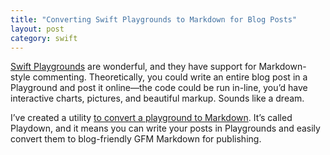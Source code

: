 ```yaml
---
title: "Converting Swift Playgrounds to Markdown for Blog Posts"
layout: post
category: swift
---
```


[Swift Playgrounds][swiftplaygrounds] are wonderful, and they have support for Markdown-style commenting. Theoretically, you could write an entire blog post in a Playground and post it online—the code could be run in-line, you’d have interactive charts, pictures, and beautiful markup. Sounds like a dream.

I’ve created a utility [to convert a playground to Markdown][playdown]. It’s called Playdown, and it means you can write your posts in Playgrounds and easily convert them to blog-friendly GFM Markdown for publishing.

[swiftplaygrounds]: https://developer.apple.com/swift/blog/?id=24
[playdown]: https://github.com/matthewpalmer/Playdown